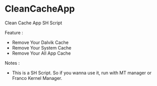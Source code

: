 # CleanCacheApp
Clean Cache App SH Script

Feature :
- Remove Your Dalvik Cache
- Remove Your System Cache
- Remove Your All App Cache

Notes :
- This is a SH Script. So if you wanna use it, run with MT manager or Franco Kernel Manager.
